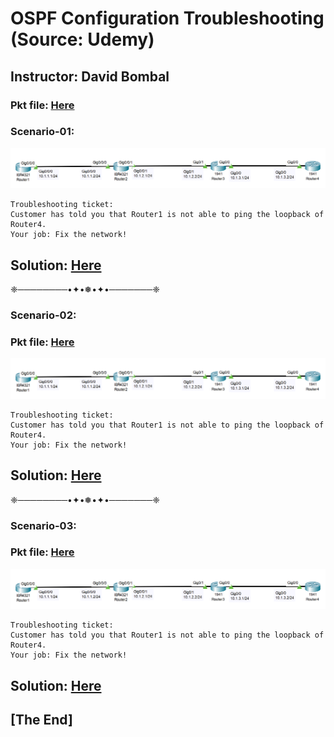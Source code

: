 # OSPF Configuration Troubleshooting (Source: Udemy)
## Instructor: David Bombal  
### **Pkt file:** [Here](https://mega.nz/file/jgIHCZ7I#oZwvR-fVHyqo0nyZiQroQ8Prt43hpe0QLAttZgQUluw)
### Scenario-01: 
![](../images/dbost1.PNG)
```
Troubleshooting ticket:  
Customer has told you that Router1 is not able to ping the loopback of Router4.  
Your job: Fix the network!
```
## **Solution:** [Here](https://drive.google.com/file/d/1q6R8rC_rotKcXe3Dxin5faNH9Ddl3V7J/view?usp=sharing)
❈────────•✦•❅•✦•───────❈
### Scenario-02:
### **Pkt file:** [Here](https://mega.nz/file/HgZAFb4C#mnaRuflp81ar0Wn_VF_14TlsySboJZqMo1fFCw6n46g) 
![](../images/dbost1.PNG)
```
Troubleshooting ticket:  
Customer has told you that Router1 is not able to ping the loopback of Router4.  
Your job: Fix the network!
```
## **Solution:** [Here](https://drive.google.com/file/d/1ykokOXXmx6Vj9k7dWefTkLsql-62cuc8/view?usp=sharing)
❈────────•✦•❅•✦•───────❈
### Scenario-03:
### **Pkt file:** [Here](https://mega.nz/file/b4gXQIgC#Gg9heqJVDi7KlEKk__vUGPjkGNGlhwKodlFd00aYWg8)
![](../images/dbost1.PNG)
```
Troubleshooting ticket:  
Customer has told you that Router1 is not able to ping the loopback of Router4.  
Your job: Fix the network!
```
## **Solution:** [Here](https://drive.google.com/file/d/1GtMJeru-mhJypdheAoT-qeRhYjdY108X/view?usp=sharing)

## **[The End]**